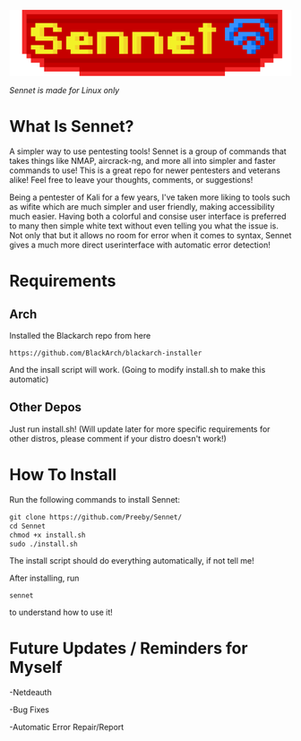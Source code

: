 <p align="center">
  <img src="Appearence/Title.png" alt="Title Image">
</p>

*Sennet is made for Linux only*

# What Is Sennet?
A simpler way to use pentesting tools! Sennet is a group of commands that takes things like NMAP, aircrack-ng, and more all into simpler and faster commands to use!
This is a great repo for newer pentesters and veterans alike! Feel free to leave your thoughts, comments, or suggestions!

Being a pentester of Kali for a few years, I've taken more liking to tools such as wifite which are much simpler and user friendly, making accessibility much easier. Having both a colorful and consise user interface is preferred to many then simple white text without even telling you what the issue is. Not only that but it allows no room for error when it comes to syntax, Sennet gives a much more direct userinterface with automatic error detection!

# Requirements

## Arch
Installed the Blackarch repo from here
```
https://github.com/BlackArch/blackarch-installer
```
And the insall script will work. (Going to modify install.sh to make this automatic)

## Other Depos
Just run install.sh!
(Will update later for more specific requirements for other distros, please comment if your distro doesn't work!)

# How To Install

Run the following commands to install Sennet:

```
git clone https://github.com/Preeby/Sennet/
cd Sennet
chmod +x install.sh
sudo ./install.sh
```

The install script should do everything automatically, if not tell me!

After installing, run 
```
sennet
```

to understand how to use it!

# Future Updates / Reminders for Myself

-Netdeauth

-Bug Fixes

-Automatic Error Repair/Report
